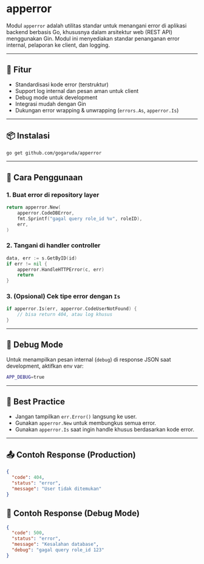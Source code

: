 # apperror

Modul `apperror` adalah utilitas standar untuk menangani error di aplikasi backend berbasis Go, khususnya dalam arsitektur web (REST API) menggunakan Gin. Modul ini menyediakan standar penanganan error internal, pelaporan ke client, dan logging.

---

## 🔧 Fitur

- Standardisasi kode error (terstruktur)
- Support log internal dan pesan aman untuk client
- Debug mode untuk development
- Integrasi mudah dengan Gin
- Dukungan error wrapping & unwrapping (`errors.As`, `apperror.Is`)

---

## 📦 Instalasi

```bash
go get github.com/gogaruda/apperror
````
---

## 🚀 Cara Penggunaan

### 1. Buat error di repository layer

```go
return apperror.New(
    apperror.CodeDBError,
    fmt.Sprintf("gagal query role_id %v", roleID),
    err,
)
```

### 2. Tangani di handler controller

```go
data, err := s.GetByID(id)
if err != nil {
    apperror.HandleHTTPError(c, err)
    return
}
```

### 3. (Opsional) Cek tipe error dengan `Is`

```go
if apperror.Is(err, apperror.CodeUserNotFound) {
    // bisa return 404, atau log khusus
}
```

---

## 🐞 Debug Mode

Untuk menampilkan pesan internal (`debug`) di response JSON saat development, aktifkan env var:

```bash
APP_DEBUG=true
```

---

## 🔐 Best Practice

* Jangan tampilkan `err.Error()` langsung ke user.
* Gunakan `apperror.New` untuk membungkus semua error.
* Gunakan `apperror.Is` saat ingin handle khusus berdasarkan kode error.

---

## 📤 Contoh Response (Production)

```json
{
  "code": 404,
  "status": "error",
  "message": "User tidak ditemukan"
}
```

## 🧪 Contoh Response (Debug Mode)

```json
{
  "code": 500,
  "status": "error",
  "message": "Kesalahan database",
  "debug": "gagal query role_id 123"
}
```

